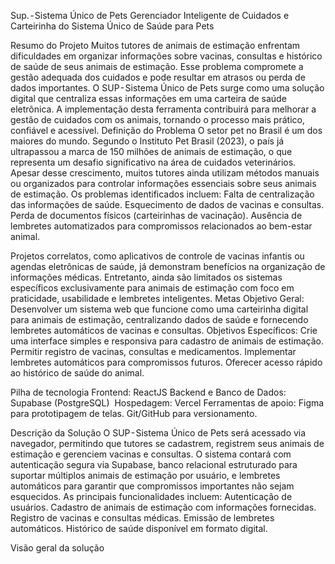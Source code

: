 Sup. - Sistema Único de Pets Gerenciador Inteligente de Cuidados e Carteirinha do Sistema Único de Saúde para Pets

Resumo do Projeto
Muitos tutores de animais de estimação enfrentam dificuldades em organizar informações sobre vacinas, consultas e histórico de saúde de seus animais de estimação. Esse problema compromete a gestão adequada dos cuidados e pode resultar em atrasos ou perda de dados importantes. O SUP - Sistema Único de Pets surge como uma solução digital que centraliza essas informações em uma carteira de saúde eletrônica. A implementação desta ferramenta contribuirá para melhorar a gestão de cuidados com os animais, tornando o processo mais prático, confiável e acessível.
Definição do Problema
O setor pet no Brasil é um dos maiores do mundo. Segundo o Instituto Pet Brasil (2023), o país já ultrapassou a marca de 150 milhões de animais de estimação, o que representa um desafio significativo na área de cuidados veterinários. Apesar desse crescimento, muitos tutores ainda utilizam métodos manuais ou organizados para controlar informações essenciais sobre seus animais de estimação.
Os problemas identificados incluem:
Falta de centralização das informações de saúde.
Esquecimento de dados de vacinas e consultas.
Perda de documentos físicos (carteirinhas de vacinação).
Ausência de lembretes automatizados para compromissos relacionados ao bem-estar animal.

Projetos correlatos, como aplicativos de controle de vacinas infantis ou agendas eletrônicas de saúde, já demonstram benefícios na organização de informações médicas. Entretanto, ainda são limitados os sistemas específicos exclusivamente para animais de estimação com foco em praticidade, usabilidade e lembretes inteligentes.
Metas
Objetivo Geral:
        Desenvolver um sistema web que funcione como uma carteirinha digital para animais de estimação, centralizando dados de saúde e fornecendo lembretes automáticos de vacinas e consultas.
Objetivos Específicos:
Crie uma interface simples e responsiva para cadastro de animais de estimação.
Permitir registro de vacinas, consultas e medicamentos.
Implementar lembretes automáticos para compromissos futuros.
Oferecer acesso rápido ao histórico de saúde do animal.

Pilha de tecnologia
Frontend: ReactJS
Backend e Banco de Dados: Supabase (PostgreSQL)
 Hospedagem: Vercel
Ferramentas de apoio:
Figma para prototipagem de telas.
Git/GitHub para versionamento.

Descrição da Solução
O SUP - Sistema Único de Pets será acessado via navegador, permitindo que tutores se cadastrem, registrem seus animais de estimação e gerenciem vacinas e consultas. O sistema contará com autenticação segura via Supabase, banco relacional estruturado para suportar múltiplos animais de estimação por usuário, e lembretes automáticos para garantir que compromissos importantes não sejam esquecidos.
As principais funcionalidades incluem:
Autenticação de usuários.
Cadastro de animais de estimação com informações fornecidas.
Registro de vacinas e consultas médicas.
Emissão de lembretes automáticos.
Histórico de saúde disponível em formato digital.

Visão geral da solução
